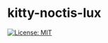 [license]: https://opensource.org/licenses/MIT
[license-badge]: https://img.shields.io/github/license/choestelus/kitty-noctis-lux?style=flat-square


# kitty-noctis-lux

[![License: MIT][license-badge]][license]
